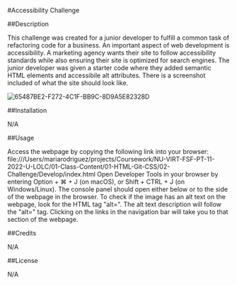 #Accessibility Challenge 

##Description

This challenge was created for a junior developer to fulfill a common task of refactoring code for a business. An important aspect of web development is accessibility. A marketing agency wants their site to follow accessibility standards while also ensuring their site is optimized for search engines. The junior developer was given a starter code where they added semantic HTML elements and accessibile alt attributes. There is a screenshot included of what the site should look like.


![65487BE2-F272-4C1F-BB9C-8D9A5E82328D](https://user-images.githubusercontent.com/118150524/204443131-6e1246fd-cba7-4f17-9aa3-565b4cba2f8d.png)

##Installation

N/A

##Usage

Access the webpage by copying the following link into your browser: file:///Users/mariarodriguez/projects/Coursework/NU-VIRT-FSF-PT-11-2022-U-LOLC/01-Class-Content/01-HTML-Git-CSS/02-Challenge/Develop/index.html 
Open Developer Tools in your browser by entering Option + ⌘ + J (on macOS), or Shift + CTRL + J (on Windows/Linux).  The console panel should open either below or to the side of the webpage in the browser. To check if the image has an alt text on the webpage, look for the HTML tag "alt=". The alt text description will follow the "alt=" tag. Clicking on the links in the navigation bar will take you to that section of the webpage.

##Credits

N/A

##License

N/A
